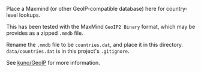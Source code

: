 Place a Maxmind (or other GeoIP-compatible database) here for country-level lookups.

This has been tested with the MaxMind `GeoIP2 Binary` format, which may be provides as a zipped `.mmdb` file.

Rename the `.mmdb` file to be `countries.dat`, and place it in this directory. `data/countries.dat` is in this project's `.gitignore`.

See [kuno/GeoIP](https://github.com/kuno/GeoIP) for more information.
